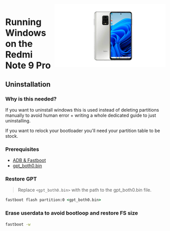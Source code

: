 <img align="right" src="https://github.com/Rubanoxd/Port-Windows-11-redmi-note-9_pro/blob/main/Miatoll.png" width="350" alt="Windows 11 Running On A Redmi Note 9 Pro">


# Running Windows on the Redmi Note 9 Pro

## Uninstallation

### Why is this needed?



If you want to uninstall windows this is used instead of deleting partitions manually to avoid human error + writing a whole dedicated guide to just uninstalling.

If you want to relock your bootloader you'll need your partition table to be stock.

### Prerequisites

- [ADB & Fastboot](https://developer.android.com/studio/releases/platform-tools)
- [gpt_both0.bin](https://github.com/Rubanoxd/Port-Windows-11-redmi-note-9_pro/releases/tag/Binaries)

### Restore GPT
> Replace ```<gpt_both0.bin>``` with the path to the gpt_both0.bin file.

```cmd
fastboot flash partition:0 <gpt_both0.bin>
```

### Erase userdata to avoid bootloop and restore FS size
```cmd
fastboot -w
```
